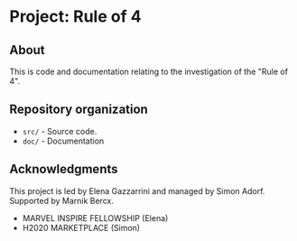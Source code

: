 # Project: Rule of 4

## About

This is code and documentation relating to the investigation of the "Rule of 4".

## Repository organization

- `src/` - Source code.
- `doc/` - Documentation

## Acknowledgments

This project is led by Elena Gazzarrini and managed by Simon Adorf.
Supported by Marnik Bercx.

 - MARVEL INSPIRE FELLOWSHIP (Elena)
 - H2020 MARKETPLACE (Simon)
